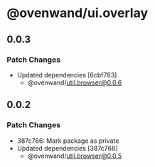 # @ovenwand/ui.overlay

## 0.0.3

### Patch Changes

- Updated dependencies [6cbf783]
  - @ovenwand/util.browser@0.0.6

## 0.0.2

### Patch Changes

- 387c766: Mark package as private
- Updated dependencies [387c766]
  - @ovenwand/util.browser@0.0.5
